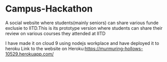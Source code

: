 # Campus-Hackathon
A social website where students(mainly seniors) can share various funde exclusie to IITD.This is its prototype version where students can share their review on various courses they attended at IITD

I have made it on cloud 9 using nodejs workplace and have deployed it to heroku
Link to the website on Heroku:https://murmuring-hollows-10529.herokuapp.com/
